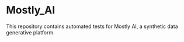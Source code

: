 # Mostly_AI
This repository contains automated tests for Mostly AI, a synthetic data generative platform.
